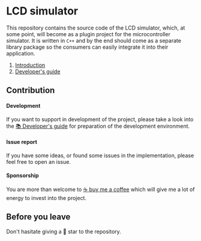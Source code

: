 ﻿# LCD simulator

This repository contains the source code of the LCD simulator, which, at some
point, will become as a plugin project for the microcontroller simulator. It
is written in `C++` and by the end should come as a separate library package
so the consumers can easily integrate it into their application.

1. [Introduction](docs/intro.md)
2. [Developer's guide](docs/developer.md)

## Contribution

#### Development
If you want to support in development of the project, please take a look into
the [📚 Developer's guide](docs/developer.md) for preparation of the
development environment.

#### Issue report
If you have some ideas, or found some issues in the implementation, please feel
free to open an issue.

#### Sponsorship
You are more than welcome to [☕ buy me a coffee](https://www.buymeacoffee.com/arsdever)
which will give me a lot of energy to invest into the project.

## Before you leave
Don't hasitate giving a 🌟 star to the repository.
